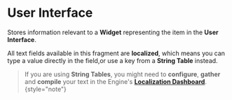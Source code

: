 # User Interface
<primary-label ref="inventory"/>

Stores information relevant to a **Widget** representing the item in the **User Interface**.

All text fields available in this fragment are **localized**, which means you can type a value directly in the field,or 
use a key from a **String Table** instead. 

> If you are using **String Tables**, you might need to **configure**, **gather** and **compile** your text in the 
> Engine's [**Localization Dashboard**][1].
{style="note"}


[1]: https://dev.epicgames.com/community/learning/tutorials/zwPJ/unreal-engine-localization-in-depth
